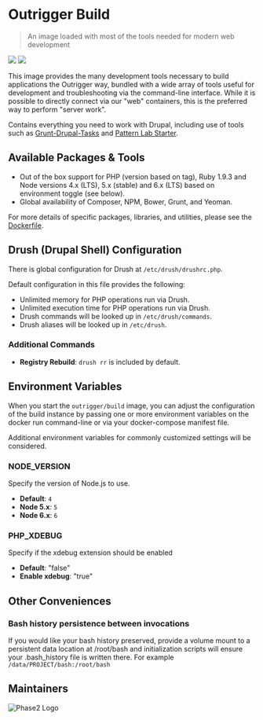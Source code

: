 # Outrigger Build

> An image loaded with most of the tools needed for modern web development

[![](https://images.microbadger.com/badges/version/outrigger/build:php55.svg)](https://microbadger.com/images/outrigger/build:php55 "Get your own version badge on microbadger.com")
[![](https://images.microbadger.com/badges/image/outrigger/build:php55.svg)](https://microbadger.com/images/outrigger/build:php55 "Get your own image badge on microbadger.com")

This image provides the many development tools necessary to build applications
the Outrigger way, bundled with a wide array of tools useful for development and
troubleshooting via the command-line interface. While it is possible to directly
connect via our "web" containers, this is the preferred way to perform "server work".

Contains everything you need to work with Drupal, including use of tools such as
[Grunt-Drupal-Tasks](https://github.com/phase2/grunt-drupal-tasks) and
[Pattern Lab Starter](https://github.com/phase2/pattern-lab-starter/).

## Available Packages & Tools

* Out of the box support for PHP (version based on tag), Ruby 1.9.3 and Node versions
4.x (LTS), 5.x (stable) and 6.x (LTS) based on environment toggle (see below).
* Global availability of Composer, NPM, Bower, Grunt, and Yeoman.

For more details of specific packages, libraries, and utilities, please see the
[Dockerfile](https://github.com/phase2/docker-build/blob/php55/Dockerfile).

## Drush (Drupal Shell) Configuration

There is global configuration for Drush at `/etc/drush/drushrc.php`.

Default configuration in this file provides the following:

* Unlimited memory for PHP operations run via Drush.
* Unlimited execution time for PHP operations run via Drush.
* Drush commands will be looked up in `/etc/drush/commands`.
* Drush aliases will be looked up in `/etc/drush`.

### Additional Commands

* **Registry Rebuild**: `drush rr` is included by default.

## Environment Variables
When you start the `outrigger/build` image, you can adjust the configuration of the
build instance by passing one or more environment variables on the docker run
command-line or via your docker-compose manifest file.

Additional environment variables for commonly customized settings will be considered.

### NODE_VERSION

Specify the version of Node.js to use.

* **Default**: `4`
* **Node 5.x**: `5`
* **Node 6.x**: `6`

### PHP_XDEBUG

Specify if the xdebug extension should be enabled

* **Default**: "false"
* **Enable xdebug**: "true"

## Other Conveniences

### Bash history persistence between invocations

If you would like your bash history preserved, provide a volume mount to a persistent
data location at /root/bash and initialization scripts will ensure your .bash\_history
file is written there. For example `/data/PROJECT/bash:/root/bash`

## Maintainers

![Phase2 Logo](https://www.phase2technology.com/wp-content/uploads/2015/06/logo-retina.png)
